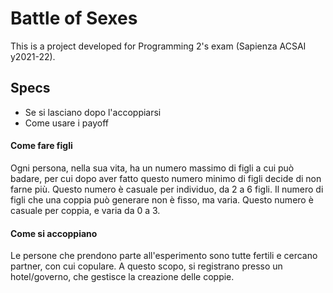 # Battle of Sexes

This is a project developed for Programming 2's exam (Sapienza ACSAI y2021-22).

[//]: # (TODO: aggiungere descrizione)

## Specs
- Se si lasciano dopo l'accoppiarsi
- Come usare i payoff

#### Come fare figli

Ogni persona, nella sua vita, ha un numero massimo di figli a cui può badare,
per cui dopo aver fatto questo numero minimo di figli decide di non farne più.
Questo numero è casuale per individuo, da 2 a 6 figli.
Il numero di figli che una coppia può generare non è fisso, ma varia. Questo numero è casuale per coppia,
e varia da 0 a 3.

#### Come si accoppiano
Le persone che prendono parte all'esperimento sono tutte fertili e cercano partner, con cui copulare.
A questo scopo, si registrano presso un hotel/governo, che gestisce la creazione delle coppie.
